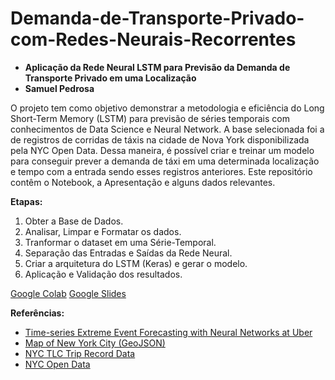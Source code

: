 # Demanda-de-Transporte-Privado-com-Redes-Neurais-Recorrentes
* **Aplicação da Rede Neural LSTM para Previsão da Demanda de Transporte Privado em uma Localização**
* **Samuel Pedrosa**


O projeto tem como objetivo demonstrar a metodologia e eficiência do Long Short-Term Memory (LSTM) para previsão de séries temporais com conhecimentos de Data Science e Neural Network.
A base selecionada foi a de registros de corridas de táxis na cidade de Nova York disponibilizada pela NYC Open Data. Dessa maneira, é possível criar e treinar um modelo para conseguir prever a demanda de táxi em uma determinada localização e tempo com a entrada sendo esses registros anteriores. Este repositório contêm o Notebook, a Apresentação e alguns dados relevantes.

**Etapas:**
1. Obter a Base de Dados.
2. Analisar, Limpar e Formatar os dados.
3. Tranformar o dataset em uma Série-Temporal.
4. Separação das Entradas e Saídas da Rede Neural.
5. Criar a arquitetura do LSTM (Keras) e gerar o modelo.
6. Aplicação e Validação dos resultados.

[Google Colab](https://colab.research.google.com/drive/1SfTmAzBA7-ERU6ajIEwLxX1YUEXjkm5i?usp=sharing)
[Google Slides](https://docs.google.com/presentation/d/1P2fXxo8Cn_1mos1xgt0yeFHbIWdPjL6iMNZstsBXPlU/edit?usp=sharing)

**Referências:**
* [Time-series Extreme Event Forecasting with Neural Networks at Uber](https://www.cs.columbia.edu/~lierranli/publications/TSW2017_paper.pdf)
* [Map of New York City (GeoJSON)](https://data.cityofnewyork.us/Transportation/NYC-Taxi-Zones/d3c5-ddgc)
* [NYC TLC Trip Record Data](https://www.nyc.gov/site/tlc/about/tlc-trip-record-data.page)
* [NYC Open Data](https://opendata.cityofnewyork.us/)
